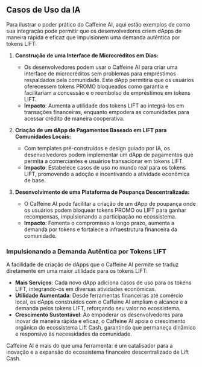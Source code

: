 ## Casos de Uso da IA

Para ilustrar o poder prático do Caffeine AI, aqui estão exemplos de como sua integração pode permitir que os desenvolvedores criem dApps de maneira rápida e eficaz que impulsionem uma demanda autêntica por tokens LIFT:

1. **Construção de uma Interface de Microcréditos em Dias:**  
   - Os desenvolvedores podem usar o Caffeine AI para criar uma interface de microcréditos sem problemas para empréstimos respaldados pela comunidade. Este dApp permitiria que os usuários oferecessem tokens PROMO bloqueados como garantia e facilitariam a concessão e o reembolso de empréstimos em tokens LIFT.  
   - **Impacto**: Aumenta a utilidade dos tokens LIFT ao integrá-los em transações financeiras, enquanto empodera as comunidades para acessar crédito de maneira cooperativa.

2. **Criação de um dApp de Pagamentos Baseado em LIFT para Comunidades Locais:**  
   - Com templates pré-construídos e design guiado por IA, os desenvolvedores podem implementar um dApp de pagamentos que permita a comerciantes e usuários transacionar em tokens LIFT.  
   - **Impacto**: Estabelece casos de uso no mundo real para os tokens LIFT, promovendo a adoção e incentivando a atividade econômica de base.

3. **Desenvolvimento de uma Plataforma de Poupança Descentralizada:**  
   - O Caffeine AI pode facilitar a criação de um dApp de poupança onde os usuários podem bloquear tokens PROMO ou LIFT para ganhar recompensas, impulsionando a participação no ecossistema.  
   - **Impacto**: Fomenta o compromisso a longo prazo, aumenta a demanda por tokens e fortalece a infraestrutura financeira da comunidade.

### Impulsionando a Demanda Autêntica por Tokens LIFT

A facilidade de criação de dApps que o Caffeine AI permite se traduz diretamente em uma maior utilidade para os tokens LIFT:

- **Mais Serviços**: Cada novo dApp adiciona casos de uso para os tokens LIFT, integrando-os em diversas atividades econômicas.
- **Utilidade Aumentada**: Desde ferramentas financeiras até comércio local, os dApps construídos com o Caffeine AI ampliam o alcance e a demanda pelos tokens LIFT, reforçando seu valor no ecossistema.
- **Crescimento Sustentável**: Ao empoderar os desenvolvedores para inovar de maneira rápida e eficaz, o Caffeine AI apoia o crescimento orgânico do ecossistema Lift Cash, garantindo que permaneça dinâmico e responsivo às necessidades da comunidade.

Caffeine AI é mais do que uma ferramenta: é um catalisador para a inovação e a expansão do ecossistema financeiro descentralizado de Lift Cash.
